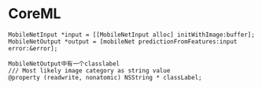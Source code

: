 # CoreML
    MobileNetInput *input = [[MobileNetInput alloc] initWithImage:buffer];
    MobileNetOutput *output = [mobileNet predictionFromFeatures:input error:&error];

    MobileNetOutput中有一个classlabel
    /// Most likely image category as string value
    @property (readwrite, nonatomic) NSString * classLabel;
    
